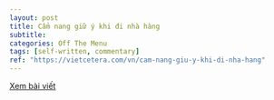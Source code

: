 ```yaml
---
layout: post
title: Cẩm nang giữ ý khi đi nhà hàng
subtitle: 
categories: Off The Menu
tags: [self-written, commentary]
ref: "https://vietcetera.com/vn/cam-nang-giu-y-khi-di-nha-hang"
---
```

[Xem bài viết](https://vietcetera.com/vn/cam-nang-giu-y-khi-di-nha-hang)
